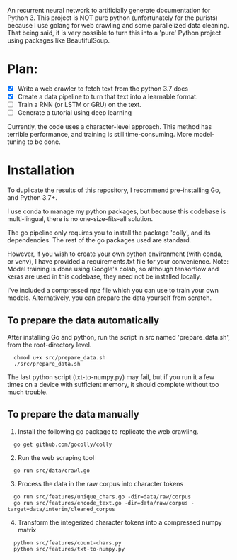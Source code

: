 An recurrent neural network to artificially generate documentation for Python 3.
This project is NOT pure python (unfortunately for the purists) because I use golang
for web crawling and some parallelized data cleaning. That being said, it is
very possible to turn this into a 'pure' Python project using packages like BeautifulSoup.

# Plan:
- [x] Write a web crawler to fetch text from the python 3.7 docs
- [x] Create a data pipeline to turn that text into a learnable format.
- [ ] Train a RNN (or LSTM or GRU) on the text.
- [ ] Generate a tutorial using deep learning

Currently, the code uses a character-level approach. This method has terrible
performance, and training is still time-consuming. More model-tuning to be done.

# Installation
To duplicate the results of this repository, I recommend pre-installing Go,
and Python 3.7+.

I use conda to manage my python packages, but because this
codebase is multi-lingual, there is no one-size-fits-all solution.

The go pipeline only requires you to install the package 'colly',
and its dependencies. The rest of the go packages used are standard.

However, if you wish to create your own python environment (with conda, or venv),
I have provided a requirements.txt file for your convenience.
Note: Model training is done using Google's colab, so although tensorflow and keras
are used in this codebase, they need not be installed locally.

I've included a compressed npz file which you can use to train your own models.
Alternatively, you can prepare the data yourself from scratch.

## To prepare the data automatically
After installing Go and python, run the script in src named 'prepare_data.sh',
from the root-directory level.
```
  chmod u+x src/prepare_data.sh
  ./src/prepare_data.sh
```
The last python script (txt-to-numpy.py) may fail, but if you run it a few times
on a device with sufficient memory, it should complete without too much trouble.

## To prepare the data manually
1. Install the following go package to replicate the web crawling.
```
  go get github.com/gocolly/colly
```
2. Run the web scraping tool
```
  go run src/data/crawl.go
```
3. Process the data in the raw corpus into character tokens
```
  go run src/features/unique_chars.go -dir=data/raw/corpus
  go run src/features/encode_text.go -dir=data/raw/corpus -target=data/interim/cleaned_corpus
```
4. Transform the integerized character tokens into a compressed numpy matrix
```
  python src/features/count-chars.py
  python src/features/txt-to-numpy.py
```
